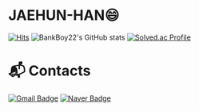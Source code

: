 # JAEHUN-HAN😄
[![Hits](https://hits.seeyoufarm.com/api/count/incr/badge.svg?url=https%3A%2F%2Fgithub.com%2FBankBoy22%2FJAEHUN-HAN&count_bg=%23ED6D9C&title_bg=%23C23232&icon=&icon_color=%23E7E7E7&title=hits&edge_flat=false)](https://hits.seeyoufarm.com)
![BankBoy22's GitHub stats](https://github-readme-stats.vercel.app/api?username=BankBoy22&theme=neon_icons=true)
[![Solved.ac Profile](http://mazassumnida.wtf/api/v2/generate_badge?boj=hjh7708)](https://solved.ac/hjh7708/)
# :mailbox_with_mail: Contacts
[![Gmail Badge](https://img.shields.io/badge/Gmail-d14836?style=flat-square&logo=Gmail&logoColor=white&link=mailto:hjh7708@gmail.com)](mailto:kimsh1691@gmail.com)
[![Naver Badge](https://img.shields.io/badge/Naver-03C75A?style=flat-square&logo=Naver&logoColor=white&link=mailto:hjh7708@naver.com)](mailto:rlatngus1691@naver.com)
